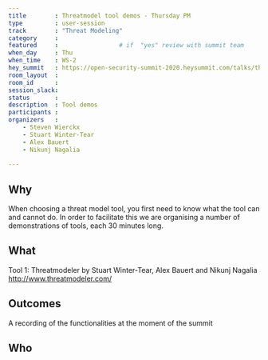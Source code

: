 ```yaml
---
title        : Threatmodel tool demos - Thursday PM
type         : user-session
track        : "Threat Modeling"
category     :
featured     :                 # if  "yes" review with summit team
when_day     : Thu
when_time    : WS-2
hey_summit   : https://open-security-summit-2020.heysummit.com/talks/threatmodel-tool-demos-thursday-pm-2pm-bst/
room_layout  :
room_id      : 
session_slack: 
status       : 
description  : Tool demos
participants :
organizers   :
    - Steven Wierckx
    - Stuart Winter-Tear
    - Alex Bauert
    - Nikunj Nagalia
    
---
```


## Why
When choosing a threat model tool, you first need to know what the tool can and cannot do. In order to facilitate this we are organising a number of demonstrations of tools, each 30 minutes long.

## What
Tool 1: Threatmodeler by Stuart Winter-Tear, Alex Bauert and Nikunj Nagalia
http://www.threatmodeler.com/


## Outcomes
A recording of the functionalities at the moment of the summit

## Who
